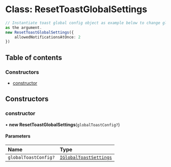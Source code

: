 # Class: ResetToastGlobalSettings

```typescript
// Instantiate toast global config object as example below to change global settings on-fly it takes IGlobalToastSettings
as the argument.
new ResetToastGlobalSettings({
    allowedNotificationsAtOnce: 2
})
```

## Table of contents

### Constructors

- [constructor](#/documentation/class-ResetToastGlobalSettings#constructor)

## Constructors

### constructor

• **new ResetToastGlobalSettings**(`globalToastConfig?`)

#### Parameters

| Name | Type |
| :------ | :------ |
| `globalToastConfig?` | [`IGlobalToastSettings`](#/documentation/interface-IGlobalToastSettings) |
